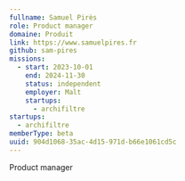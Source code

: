 ```yaml
---
fullname: Samuel Pirès
role: Product manager
domaine: Produit
link: https://www.samuelpires.fr
github: sam-pires
missions:
  - start: 2023-10-01
    end: 2024-11-30
    status: independent
    employer: Malt
    startups:
      - archifiltre
startups:
  - archifiltre
memberType: beta
uuid: 904d1068-35ac-4d15-971d-b66e1061cd5c
---
```

Product manager